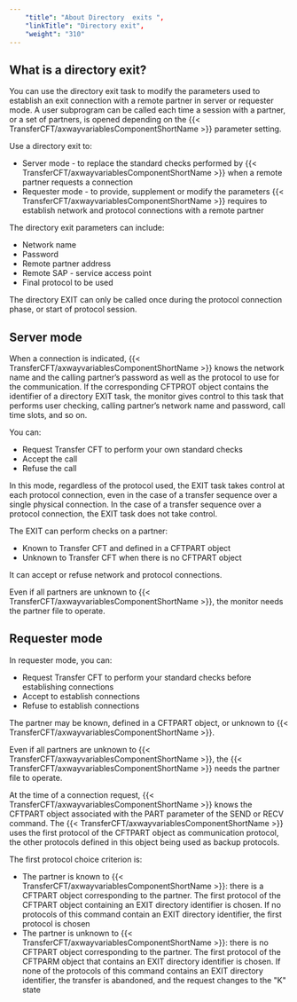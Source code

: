 ```yaml
---
    "title": "About Directory  exits ",
    "linkTitle": "Directory exit",
    "weight": "310"
---
```

What is a directory exit?
-------------------------

You can use the directory exit
task to modify the parameters used to establish an exit connection with
a remote partner in server or requester mode. A user subprogram can
be called each time a session with a partner, or a set of partners, is
opened depending on the {{< TransferCFT/axwayvariablesComponentShortName  >}} parameter setting.

Use a directory exit to:

- Server mode -
    to replace the standard checks performed by {{< TransferCFT/axwayvariablesComponentShortName  >}} when a remote
    partner requests a connection
- Requester mode -
    to provide, supplement or modify the parameters {{< TransferCFT/axwayvariablesComponentShortName  >}} requires
    to establish network and protocol connections with a remote partner

The directory exit parameters can include:

- Network name
- Password
- Remote partner
    address
- Remote SAP - service
    access point
- Final protocol
    to be used

The directory EXIT can only be called once during the protocol connection
phase, or start of protocol session.

<span id="Server_mode"></span>

Server mode
-----------

When a connection is indicated, {{< TransferCFT/axwayvariablesComponentShortName  >}} knows the network name
and the calling partner’s password as well as the protocol to use for
the communication. If the corresponding CFTPROT object contains the identifier
of a directory EXIT task, the monitor gives control to this task that
performs user checking, calling partner’s network name and password, call
time slots, and so on.

You can:

- Request Transfer
    CFT to perform your own standard checks
- Accept the call
- Refuse the call

In this mode, regardless of the protocol used, the EXIT task takes control
at each protocol connection, even in the case of a transfer sequence over
a single physical connection. In the case of a transfer sequence over
a protocol connection, the EXIT task does not take control.

The EXIT can perform checks on a partner:

- Known to Transfer
    CFT and defined in a CFTPART object
- Unknown to Transfer
    CFT when there is no CFTPART object

It can accept or refuse network and protocol connections.

Even if all partners are unknown to {{< TransferCFT/axwayvariablesComponentShortName  >}}, the monitor needs
the partner file to operate.

<span id="Requester_mode"></span>

Requester mode
--------------

In requester mode, you can:

- Request Transfer
    CFT to perform your standard checks before establishing connections
- Accept to establish
    connections
- Refuse to establish
    connections

The partner may be known, defined in a CFTPART object, or unknown to
{{< TransferCFT/axwayvariablesComponentShortName  >}}.

Even if all partners are unknown to {{< TransferCFT/axwayvariablesComponentShortName  >}}, the {{< TransferCFT/axwayvariablesComponentShortName  >}} needs
the partner file to operate.

At the time of a connection request, {{< TransferCFT/axwayvariablesComponentShortName  >}} knows the CFTPART
object associated with the PART parameter of the SEND or RECV command.
The {{< TransferCFT/axwayvariablesComponentShortName  >}} uses the first protocol of the CFTPART object as communication
protocol, the other protocols defined in this object being used as backup
protocols.

The first protocol choice criterion is:

- The partner is
    known to {{< TransferCFT/axwayvariablesComponentShortName  >}}: there is a CFTPART object corresponding to the
    partner. The first protocol of the CFTPART object containing an EXIT directory
    identifier is chosen. If no protocols of this command contain an EXIT
    directory identifier, the first protocol is chosen
- The partner is
    unknown to {{< TransferCFT/axwayvariablesComponentShortName  >}}: there is no CFTPART object corresponding to the
    partner. The first protocol of the CFTPARM object that contains an EXIT
    directory identifier is chosen. If none of the protocols of this command
    contains an EXIT directory identifier, the transfer is abandoned, and
    the request changes to the "K" state
